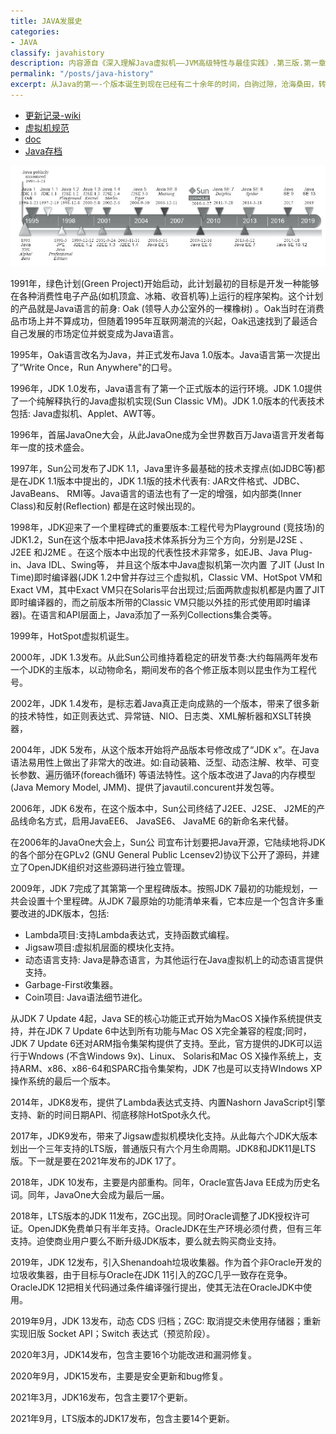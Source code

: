 ```yaml
---
title: JAVA发展史
categories:
- JAVA
classify: javahistory
description: 内容源自《深入理解Java虚拟机——JVM高级特性与最佳实践》.第三版.第一章.第3节
permalink: "/posts/java-history"
excerpt: 从Java的第一-个版本诞生到现在已经有二十余年的时间，白驹过隙，沧海桑田，转眼已过了四分之一个世纪，JDK的版本已经发展到了JDK 13。这二十多年里诞生过无数与Java相关的产品、技术与标准。现在让我们走入时间隧道，从孕育Java语言的时代开始，再来回顾一下Java的发展轨迹和历史变迁。
---
```


+ [更新记录-wiki](https://zh.wikipedia.org/wiki/Java%E7%89%88%E6%9C%AC%E6%AD%B7%E5%8F%B2)
+ [虚拟机规范](https://docs.oracle.com/javase/specs/index.html)
+ [doc](https://docs.oracle.com/en/java/javase/index.html)
+ [Java存档](https://www.oracle.com/cn/java/technologies/oracle-java-archive-downloads.html)

![Java技术发展的时间线](/assets/images/java-history/ce2ed681-f046-4102-9e2e-4159a2d8c173.png)

1991年，绿色计划(Green Project)开始启动，此计划最初的目标是开发一种能够在各种消费性电子产品(如机顶盒、冰箱、收音机等)上运行的程序架构。这个计划的产品就是Java语言的前身: Oak (领导人办公室外的一棵橡树) 。Oak当时在消费品市场上并不算成功，但随着1995年互联网潮流的兴起，Oak迅速找到了最适合自己发展的市场定位并蜕变成为Java语言。

1995年，Oak语言改名为Java，并正式发布Java 1.0版本。Java语言第一次提出 了“Write Once，Run Anywhere"的口号。

1996年，JDK 1.0发布，Java语言有了第一个正式版本的运行环境。JDK 1.0提供了一个纯解释执行的Java虚拟机实现(Sun Classic VM)。JDK 1.0版本的代表技术包括: Java虚拟机、Applet、AWT等。

1996年，首届JavaOne大会，从此JavaOne成为全世界数百万Java语言开发者每年一度的技术盛会。

1997年，Sun公司发布了JDK 1.1，Java里许多最基础的技术支撑点(如JDBC等)都是在JDK 1.1版本中提出的，JDK 1.1版的技术代表有: JAR文件格式、JDBC、JavaBeans、 RMI等。Java语言的语法也有了一定的增强，如内部类(Inner Class)和反射(Reflection) 都是在这时候出现的。

1998年，JDK迎来了一个里程碑式的重要版本:工程代号为Playground (竞技场)的JDK1.2，Sun在这个版本中把Java技术体系拆分为三个方向，分别是J2SE 、J2EE 和J2ME 。在这个版本中出现的代表性技术非常多，如EJB、Java Plug-in、Java IDL、Swing等， 并且这个版本中Java虚拟机第一次内置 了JIT (Just In Time)即时编译器(JDK 1.2中曾并存过三个虚拟机，Classic VM、HotSpot VM和Exact VM，其中Exact VM只在Solaris平台出现过;后面两款虛拟机都是内置了JIT即时编译器的，而之前版本所带的Classic VM只能以外挂的形式使用即时编译器)。在语言和API层面上，Java添加了一系列Collections集合类等。 

1999年，HotSpot虚拟机诞生。

2000年，JDK 1.3发布。从此Sun公司维持着稳定的研发节奏:大约每隔两年发布一个JDK的主版本，以动物命名，期间发布的各个修正版本则以昆虫作为工程代号。

2002年，JDK 1.4发布，是标志着Java真正走向成熟的一个版本，带来了很多新的技术特性，如正则表达式、异常链、NIO、日志类、XML解析器和XSLT转换器，

2004年，JDK 5发布，从这个版本开始将产品版本号修改成了“JDK x”。在Java语法易用性上做出了非常大的改进。如:自动装箱、泛型、动态注解、枚举、可变长参数、遍历循环(foreach循环) 等语法特性。这个版本改进了Java的内存模型(Java Memory Model, JMM)、提供了javautil.concurent并发包等。

2006年，JDK 6发布，在这个版本中，Sun公司终结了J2EE、J2SE、 J2ME的产品线命名方式，启用JavaEE6、 JavaSE6、 JavaME 6的新命名来代替。

在2006年的JavaOne大会上，Sun公 司宜布计划要把Java开源，它陆续地将JDK的各个部分在GPLv2 (GNU General Public Lcensev2)协议下公开了源码，并建立了OpenJDK组织对这些源码进行独立管理。

2009年，JDK 7完成了其第第一个里程碑版本。按照JDK 7最初的功能规划，一共会设置十个里程碑。从JDK 7最原始的功能清单来看，它本应是一个包含许多重要改进的JDK版本，包括: 

+ Lambda项目:支持Lambda表达式，支持函数式编程。
+ Jigsaw项目:虚拟机层面的模块化支持。
+ 动态语言支持: Java是静态语言，为其他运行在Java虛拟机上的动态语言提供支持。
+ Garbage-First收集器。
+ Coin项目: Java语法细节进化。

从JDK 7 Update 4起，Java SE的核心功能正式开始为MacOS X操作系统提供支持，并在JDK 7 Update 6中达到所有功能与Mac OS X完全兼容的程度;同时，JDK 7 Update 6还对ARM指令集架构提供了支持。至此，官方提供的JDK可以运行于Wndows (不含Windows 9x)、Linux、 Solaris和Mac OS X操作系统上，支持ARM、x86、x86-64和SPARC指令集架构，JDK 7也是可以支持WIndows XP操作系统的最后一个版本。

2014年，JDK8发布，提供了Lambda表达式支持、内置Nashorn JavaScript引擎支持、新的时间日期API、彻底移除HotSpot永久代。

2017年，JDK9发布，带来了Jigsaw虚拟机模块化支持。从此每六个JDK大版本划出一个三年支持的LTS版，普通版只有六个月生命周期。JDK8和JDK11是LTS版。下一就是要在2021年发布的JDK 17了。

2018年，JDK 10发布，主要是内部重构。同年，Oracle宣告Java EE成为历史名词。同年，JavaOne大会成为最后一届。

2018年，LTS版本的JDK 11发布，ZGC出现。同时Oracle调整了JDK授权许可证。OpenJDK免费单只有半年支持。OracleJDK在生产环境必须付费，但有三年支持。迫使商业用户要么不断升级JDK版本，要么就去购买商业支持。

2019年，JDK 12发布，引入Shenandoah垃圾收集器。作为首个非Oracle开发的垃圾收集器，由于目标与Oracle在JDK 11引入的ZGC几乎一致存在竞争。OracleJDK 12把相关代码通过条件编译强行提出，使其无法在OracleJDK中使用。

2019年9月，JDK 13发布，动态 CDS 归档；ZGC: 取消提交未使用存储器；重新实现旧版 Socket API；Switch 表达式（预览阶段）。

2020年3月，JDK14发布，包含主要16个功能改进和漏洞修复。

2020年9月，JDK15发布，主要是安全更新和bug修复。

2021年3月，JDK16发布，包含主要17个更新。

2021年9月，LTS版本的JDK17发布，包含主要14个更新。